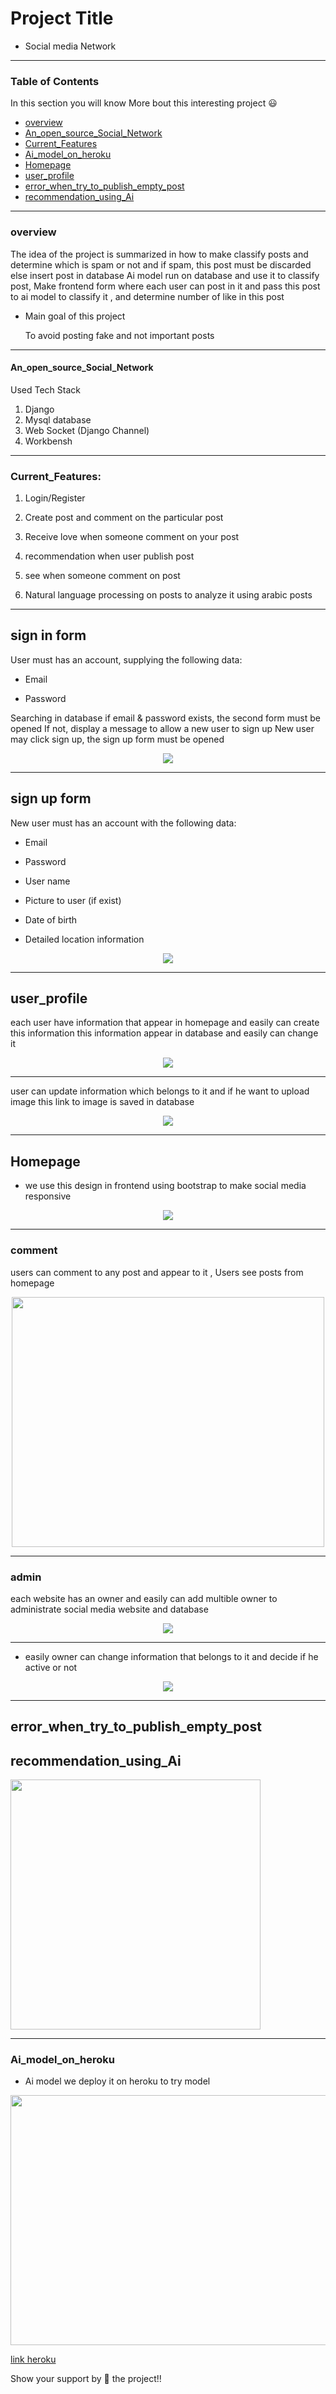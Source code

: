 # Project Title

 * Social media Network
 
---
### Table of Contents

In this section you will know More bout this interesting project :smiley:

- [overview](#overview)
- [An_open_source_Social_Network](#An_open_source_Social_Network)
- [Current_Features](#Current_Features)
- [Ai_model_on_heroku](#Ai_model_on_heroku)
- [Homepage](#Home_page)
- [user_profile](#user_profile)
- [error_when_try_to_publish_empty_post](#error_when_try_to_publish_empty_post)
- [recommendation_using_Ai ](#recommendation_using_Ai )


---

### overview

 The idea of the project is summarized in how to make classify posts and determine which is spam or not and if spam, this post must be
 discarded else insert post in database Ai model run on database and use it to classify post, Make frontend form where each user can 
 post in it and pass this post to ai model to classify it , and determine number of like in this post 
 
 * Main goal of this project
 
      To avoid posting fake and not important posts
 
 
---

#### An_open_source_Social_Network

Used Tech Stack

1. Django
2. Mysql database
3. Web Socket (Django Channel)
4. Workbensh
---

### Current_Features:

1. Login/Register

2. Create post and comment on the particular post

3. Receive love when someone comment on your post

4. recommendation when user publish post 

5. see when someone comment on post

5. Natural language processing on posts to analyze it using arabic posts

---

## sign in form 

User must has an account, supplying the following data:

- Email

- Password

Searching in database if email & password exists, the second form must be opened If not, display a message to allow a new user to sign up  New user may click sign up, the sign up form must be opened

<p align = "center"> 
<img src="./img/signin.PNG">
</p>

---

## sign up form

New user must has an account with the following data:

* Email

* Password

* User name

* Picture to user (if exist)

* Date of birth

* Detailed location information

<p align = "center">
 
<img src="./img/signup.PNG" >

</p>

---


## user_profile

  each user have information that appear in homepage and easily can create this information 
  this information appear in database and easily can change it
  
  <p align = "center">
<img src="./img/create_profile.PNG">
</p>

---

 user can update information which belongs to it and if he want to upload image this link to image is saved in database 

<p align = "center">
<img src="./img/edit_profile.PNG">
</p>


---

## Homepage

* we use this design in frontend using bootstrap to make social media responsive 

<p align = "center">
<img src="./img/homepage.PNG">
</p>

---

### comment 

users can comment to any post and appear to it , Users see posts from homepage

<p align = "center">
<img src="./img/comment.PNG" width ="500" height = "400">
</p>

--- 

### admin

 each website has an owner and easily can add multible owner to administrate social media website and database
 
 <p align = "center">
<img src="./img/admin.PNG">
</p>

---
* easily owner can change information that belongs to it and decide if he active or not

<p align = "center">
<img src="./img/change_admin.PNG">
</p>

---
## error_when_try_to_publish_empty_post

## recommendation_using_Ai 

<img src="screenshots/two.png" height="400">


---

### Ai_model_on_heroku

* Ai model we deploy it on heroku to try model 

<p align = "center">
 
<img src="./img/finaln.PNG" height="400" width = "700">
 
</p>

[link heroku](https://posts-classification.herokuapp.com/)



Show your support by 🌟 the project!!
